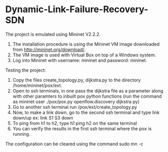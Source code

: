 # Dynamic-Link-Failure-Recovery-SDN                            
                                            
The project is emulated using Mininet V2.2.2. 
1.	The installation procedure is using the Mininet VM image downloaded from http://mininet.org/download/.  
2.	The VM image is used with Virtual Box on top of a Windows system.
3.	Log into Mininet with username: mininet and password: mininet.


Testing the project:
1.	Copy the files create_topology.py, dijkstra.py to the directory /home/mininet/pox/ext.
2.	Open to ssh terminals, in one pass the dijkstra file as a parameter along with other paramters to inbuilt pox python functions  (run the command as mininet user ./pox/pox.py openflow.discovery dijkstra py)
3.	Go to another ssh terminal run /pox/ext/create_topology.py
4.	Now, to make a link down, go to the second ssh terminal and type link <src> <dst> down/up ex: link S1 S3 down
5.	To ping from h1 to h2, type h1 ping h2 on the same terminal
6. 	You can verify the results in the first ssh terminal where the pox is running.

The configuration can be cleared using the command sudo mn -c

